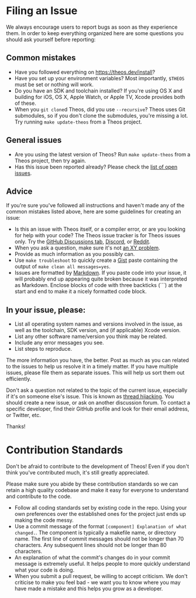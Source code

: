 # Filing an Issue
We always encourage users to report bugs as soon as they experience them. In order to keep everything organized here are some questions you should ask yourself before reporting:

## Common mistakes
* Have you followed everything on <https://theos.dev/install>?
* Have you set up your environment variables? Most importantly, `$THEOS` must be set or nothing will work.
* Do you have an SDK and toolchain installed? If you're using OS X and building for iOS, OS X, Apple Watch, or Apple TV, Xcode provides both of these.
* When you `git clone`d Theos, did you use `--recursive`? Theos uses Git submodules, so if you don't clone the submodules, you're missing a lot. Try running `make update-theos` from a Theos project.

## General issues
* Are you using the latest version of Theos? Run `make update-theos` from a Theos project, then try again.
* Has this issue been reported already? Please check the [list of open issues](https://github.com/theos/theos/issues).

## Advice
If you're sure you've followed all instructions and haven't made any of the common mistakes listed above, here are some guidelines for creating an issue:

* Is this an issue with Theos itself, or a compiler error, or are you looking for help with your code? The Theos issue tracker is for Theos issues only. Try the [GitHub Discussions tab](https://github.com/theos/theos/discussions), [Discord](https://theos.dev/discord), or [Reddit](https://www.reddit.com/r/jailbreakdevelopers).
* When you ask a question, make sure it's not [an XY problem](http://xyproblem.info/).
* Provide as much information as you possibly can.
* Use `make troubleshoot` to quickly create a [Gist](https://gist.github.com/) paste containing the output of `make clean all messages=yes`.
* Issues are formatted by [Markdown](https://guides.github.com/features/mastering-markdown/). If you paste code into your issue, it will probably end up appearing quite broken because it was interpreted as Markdown. Enclose blocks of code with three backticks (\`\`\`) at the start and end to make it a nicely formatted code block.

## In your issue, please:
* List all operating system names and versions involved in the issue, as well as the toolchain, SDK version, and (if applicable) Xcode version.
* List any other software name/version you think may be related.
* Include any error messages you see.
* List steps to reproduce.

The more information you have, the better. Post as much as you can related to the issues to help us resolve it in a timely matter. If you have multiple issues, please file them as separate issues. This will help us sort them out efficiently.

Don't ask a question not related to the topic of the current issue, especially if it's on someone else's issue. This is known as [thread hijacking](http://www.urbandictionary.com/define.php?term=Thread+Hijacking). You should create a new issue, or ask on another discussion forum. To contact a specific developer, find their GitHub profile and look for their email address, or Twitter, etc.

Thanks!

# Contribution Standards
Don't be afraid to contribute to the development of Theos! Even if you don't think you've contributed much, it's still greatly appreciated.

Please make sure you abide by these contribution standards so we can retain a high quality codebase and make it easy for everyone to understand and contribute to the code.

* Follow all coding standards set by existing code in the repo. Using your own preferences over the established ones for the project just ends up making the code messy.
* Use a commit message of the format `[component] Explanation of what changed.`. The component is typically a makefile name, or directory name. The first line of commit messages should not be longer than 70 characters. Any subsequent lines should not be longer than 80 characters.
* An explanation of what the commit's changes do in your commit message is extremely useful. It helps people to more quickly understand what your code is doing.
* When you submit a pull request, be willing to accept criticism. We don't criticise to make you feel bad - we want you to know where you may have made a mistake and this helps you grow as a developer.
